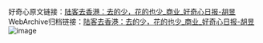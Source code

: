 好奇心原文链接：[陆客去香港：去的少，花的也少_商业_好奇心日报-胡昱](https://www.qdaily.com/articles/4285.html)
WebArchive归档链接：[陆客去香港：去的少，花的也少_商业_好奇心日报-胡昱](http://web.archive.org/web/20190623154057/https://www.qdaily.com/articles/4285.html)
![image](http://ww3.sinaimg.cn/large/007d5XDply1g3vf1r8tl7j30u02j8hdt)